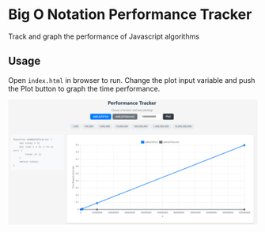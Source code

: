 # Big O Notation Performance Tracker

Track and graph the performance of Javascript algorithms

## Usage

Open `index.html` in browser to run. Change the plot input variable and push the Plot button to graph the time performance.


![Performance Tracker Dashboard](img/dashboard.png)
